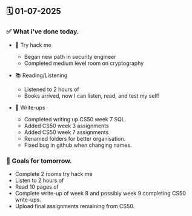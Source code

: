 ## 🗓️ 01-07-2025

### ✅ What i've done today.
- 👾 Try hack me
    - Began new path in security engineer
    - Completed medium level room on cryptography

- 📚 Reading/Listening
    - Listened to 2 hours of
    - Books arrived, now I can listen, read, and test my self!

- 📝 Write-ups
    - Completed writing up CS50 week 7 SQL.
    - Added CS50 week 3 assignments
    - Added CS50 week 7 assignments
    - Renamed folders for better organisation.
    - Fixed bug in github when changing names.

### 🎯 Goals for tomorrow.
- Complete 2 rooms try hack me
- Listen to 2 hours of
- Read 10 pages of
- Complete write-up of week 8 and possibly week 9 completing CS50 write-ups.
- Upload final assignments remaining from CS50.